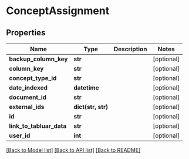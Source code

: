 # ConceptAssignment

## Properties
Name | Type | Description | Notes
------------ | ------------- | ------------- | -------------
**backup_column_key** | **str** |  | [optional] 
**column_key** | **str** |  | [optional] 
**concept_type_id** | **str** |  | [optional] 
**date_indexed** | **datetime** |  | [optional] 
**document_id** | **str** |  | [optional] 
**external_ids** | **dict(str, str)** |  | [optional] 
**id** | **str** |  | [optional] 
**link_to_tabluar_data** | **str** |  | [optional] 
**user_id** | **int** |  | [optional] 

[[Back to Model list]](../README.md#documentation-for-models) [[Back to API list]](../README.md#documentation-for-api-endpoints) [[Back to README]](../README.md)

